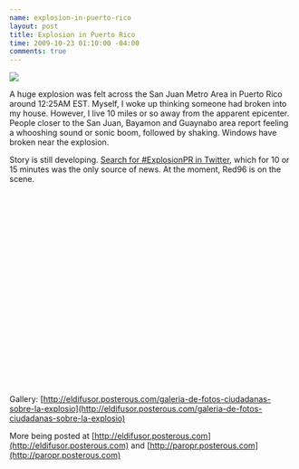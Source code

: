 ```yaml
---
name: explosion-in-puerto-rico
layout: post
title: Explosion in Puerto Rico
time: 2009-10-23 01:10:00 -04:00
comments: true
---
```

[![](3835484-4532563-thumbnail.jpg)](Screen%2520shot%25202009-10-23%2520at%25201.11.23%2520AM.png)

A huge explosion was felt across the San Juan Metro Area in Puerto Rico around 12:25AM EST. Myself, I woke up thinking someone had broken into my house. However, I live 10 miles or so away from the apparent epicenter. People closer to the San Juan, Bayamon and Guaynabo area report feeling a whooshing sound or sonic boom, followed by shaking. Windows have broken near the explosion.

Story is still developing. [Search for #ExplosionPR in Twitter](http://twitter.com/#search?q=%23ExplosionPR), which for 10 or 15 minutes was the only source of news. At the moment, Red96 is on the scene.

<object width="425" height="344"><param name="movie" value="http://www.youtube.com/v/IWKZ2On7iDs&amp;hl=en&amp;fs=1&amp;"><param name="allowFullScreen" value="true"><param name="allowscriptaccess" value="always"><embed src="http://www.youtube.com/v/IWKZ2On7iDs&amp;hl=en&amp;fs=1&amp;" type="application/x-shockwave-flash" allowscriptaccess="always" allowfullscreen="true" width="425" height="344"></object>

Gallery: [http://eldifusor.posterous.com/galeria-de-fotos-ciudadanas-sobre-la-explosio](http://eldifusor.posterous.com/galeria-de-fotos-ciudadanas-sobre-la-explosio)

More being posted at [http://eldifusor.posterous.com](http://eldifusor.posterous.com) and [http://paropr.posterous.com](http://paropr.posterous.com)
